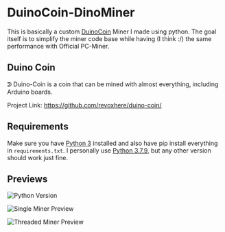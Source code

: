 # DuinoCoin-DinoMiner
This is basically a custom [DuinoCoin](https://github.com/revoxhere/duino-coin) Miner I made using python. The goal itself is to simplify the miner code base while having (I think :/) the same performance with Official PC-Miner.


## Duino Coin
ᕲ Duino-Coin is a coin that can be mined with almost everything, including Arduino boards.

Project Link: https://github.com/revoxhere/duino-coin/

## Requirements
Make sure you have [Python 3](https://www.python.org/downloads/) installed and also have pip install everything in `requirements.txt`. I personally use [Python 3.7.9](https://www.python.org/downloads/release/python-379/), but any other version should work just fine.

## Previews

![Python Version](https://github.com/CorneliusTantius/DuinoCoin-DinoMiner/tree/main/blobs/preview.png)

![Single Miner Preview](https://github.com/CorneliusTantius/DuinoCoin-DinoMiner/tree/main/blobs/preview-1.png)

![Threaded Miner Preview](https://github.com/CorneliusTantius/DuinoCoin-DinoMiner/tree/main/blobs/preview-2.png)
